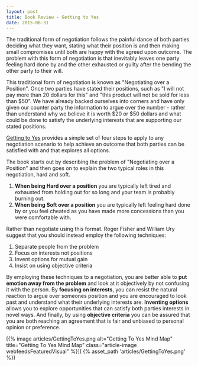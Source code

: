 ```yaml
---
layout: post
title: Book Review - Getting to Yes
date: 2015-08-31
---
```


The traditional form of negotiation follows the painful dance of both parties
deciding what they want, stating what their position is and then making small
compromises until both are happy with the agreed upon outcome. The problem with
this form of negotiation is that inevitably leaves one party feeling hard done
by and the other exhausted or guilty after the bending the other party to their
will.

<!--more-->

This traditional form of negotiation is known as "Negotiating over a Position".
Once two parties have stated their positions, such as "I will not pay more than
20 dollars for this" and "this product will not be sold for less than $50". We
have already backed ourselves into corners and have only given our counter
party the information to argue over the number - rather than understand why we
believe it is worth $20 or $50 dollars and what could be done to satisfy the
underlying interests that are supporting our stated positions.

[Getting to Yes](http://www.amazon.com/Getting-Yes-Negotiating-Agreement-Without/dp/0140157352)
provides a simple set of four steps to apply to any negotiation
scenario to help achieve an outcome that both parties can be satisfied with and
that explores all options.

The book starts out by describing the problem of "Negotiating over a Position"
and then goes on to explain the two typical roles in this negotiation,
hard and soft.

1. **When being Hard over a position** you are typically left tired and exhausted
   from holding out for so long and your team is probably burning out.
2. **When being Soft over a position** you are typically left feeling hard done
   by or you feel cheated as you have made more concessions than you were
   comfortable with.

Rather than negotiate using this format. Roger Fisher and William Ury suggest
that you should instead employ the following techniques:

1. Separate people from the problem
1. Focus on interests not positions
2. Invent options for mutual gain
1. Insist on using objective criteria

By employing these techniques to a negotiation, you are better able to **put emotion
away from the problem** and look at it objectively by not confusing it with the
person. By **focusing on interests**, you can resist the natural reaction to argue
over someones position and you are encouraged to look past and understand what
their underlying interests are. **Inventing options** allows you to explore
opportunities that can satisfy both parties interests in novel ways. And
finally, by using **objective criteria** you can be assured that you are both
reaching an agreement that is fair and unbiased to personal opinion or
preference.

[{% image articles/GettingToYes.png alt="Getting To Yes Mind Map" title="Getting To Yes Mind Map" class="article-image webfeedsFeaturedVisual" %}](
{% asset_path 'articles/GettingToYes.png' %})
